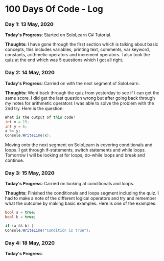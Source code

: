 # 100 Days Of Code - Log

### Day 1: 13 May, 2020

**Today's Progress**: Started on SoloLearn C# Tutorial. 

**Thoughts:** I have gone through the first section which is talking about basic concepts, this includes variables, printing text, comments, var keyword, constants, arithmetic operators and increment operators. I also took the quiz at the end which was 5 questions which I got all right.

### Day 2: 14 May, 2020

**Today's Progress**: Carried on with the next segment of SoloLearn.

**Thoughts:** Went back through the quiz from yesterday to see if I can get the same score. I did get the last question wrong but after going back through my notes for arithmetic operators I was able to solve the problem with the 2nd try. Here is the question:
```csharp
What is the output of this code?
int x = 15;
int y = 6;
x %= y;
Console.WriteLine(x);
```
Moving onto the next segment on SoloLearn is covering conditionals and loops. I got through if-statements, switch statements and while loops. Tomorrow I will be looking at for loops, do-while loops and break and continue. 

### Day 3: 15 May, 2020

**Today's Progress**: Carried on looking at conditionals and loops.

**Thoughts:** Finished the conditionals and loops segment including the quiz. I had to make a note of the different logical operators and try and remember what the outcome by making basic examples. Here is one of the examples:
```csharp
bool a = true;
bool b = true;

if (a && b) {
Console.WriteLine("Condition is true");
```

### Day 4: 18 May, 2020

**Today's Progress**: 
